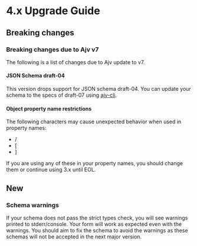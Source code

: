 # 4.x Upgrade Guide

## Breaking changes

### Breaking changes due to Ajv v7

The following is a list of changes due to Ajv update to v7.

#### JSON Schema draft-04

This version drops support for JSON schema draft-04. 
You can update your schema to the specs of draft-07 using [ajv-cli](https://www.npmjs.com/package/ajv-cli).

#### Object property name restrictions

The following characters may cause unexpected behavior when used in property names:
- /
- [
- ]

If you are using any of these in your property names, you should change them or continue using 3.x until EOL.

## New

### Schema warnings

If your schema does not pass the strict types check, you will see warnings printed to stderr/console. Your form will work as expected even with the warnings. You should aim to fix the schema to avoid the warnings as these schemas will not be accepted in the next major version.